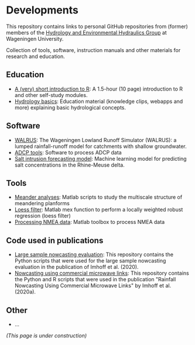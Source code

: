 # Developments
This repository contains links to personal GitHub repositories from (former) members of the [Hydrology and Environmental Hydraulics Group](https://www.wur.nl/en/research-results/chair-groups/environmental-sciences/hydrology-and-environmental-hydraulics-group.htm) at Wageningen University. 

Collection of tools, software, instruction manuals and other materials for research and education.

## Education
- [A (very) short introduction to R](https://github.com/ClaudiaBrauer/A-very-short-introduction-to-R): A 1.5-hour (10 page) introduction to R and other self-study modules.
- [Hydrology basics](https://github.com/ClaudiaBrauer/Hydrology-Basics): Education material (knowledge clips, webapps and more) explaining basic hydrological concepts.

## Software 
- [WALRUS](https://github.com/ClaudiaBrauer/WALRUS): The Wageningen Lowland Runoff Simulator (WALRUS): a lumped rainfall-runoff model for catchments with shallow groundwater.
- [ADCP tools](https://github.com/bartverm/adcptools): Software to process ADCP data
- [Salt intrusion forecasting model](https://github.com/BasWullems/salt_intrusion_lstm): Machine learning model for predicting salt concentrations in the Rhine-Meuse delta.

## Tools
- [Meander analyses](https://github.com/bartverm/meanderscribe): Matlab scripts to study the multiscale structure of meandering planforms
- [Loess filter](https://github.com/bartverm/loess): Matlab mex function to perform a locally weighted robust regression (loess filter)
- [Processing NMEA data](https://github.com/bartverm/nmea-toolbox): Matlab toolbox to process NMEA data

## Code used in publications 
- [Large sample nowcasting evaluation](https://github.com/RubenImhoff/Large_Sample_Nowcasting_Evaluation): This repository contains the Python scripts that were used for the large sample nowcasting evaluation in the publication of Imhoff et al. (2020).
- [Nowcasting using commercial microwave links](https://github.com/RubenImhoff/CML_Nowcasting): This repository contains the Python and R scripts that were used in the publication "Rainfall Nowcasting Using Commercial Microwave Links" by Imhoff et al. (2020a).

## Other
- ...


*(This page is under construction)*
